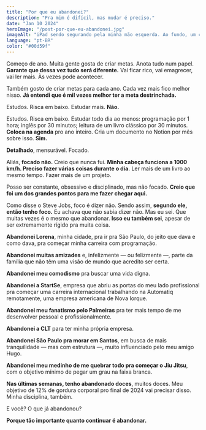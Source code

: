 ```yaml
---
title: "Por que eu abandonei?"
description: "Pra mim é difícil, mas mudar é preciso."
date: "Jan 10 2024"
heroImage: "/post-por-que-eu-abandonei.jpg"
imageAlt: "iPad sendo segurando pela minha mão esquerda. Ao fundo, um café em Lisboa, Portugal."
language: "pt-BR"
color: "#00d59f"
---
```


Começo de ano. Muita gente gosta de criar metas. Anota tudo num papel. **Garante que dessa vez tudo será diferente.** Vai ficar rico, vai emagrecer, vai ler mais. Às vezes pode acontecer.

Também gosto de criar metas para cada ano. Cada vez mais fico melhor nisso. **Já entendi que é mil vezes melhor ter a meta destrinchada.**

Estudos. Risca em baixo. Estudar mais. **Não.**

Estudos. Risca em baixo. Estudar todo dia ao menos: programação por 1 hora; inglês por 30 minutos; leitura de um livro clássico por 30 minutos. **Coloca na agenda** pro ano inteiro. Cria um documento no Notion por mês sobre isso. **Sim.**

**Detalhado**, mensurável. Focado.

Aliás, **focado não.** Creio que nunca fui. **Minha cabeça funciona a 1000 km/h. Preciso fazer várias coisas durante o dia.** Ler mais de um livro ao mesmo tempo. Fazer mais de um projeto.

Posso ser constante, obsessivo e disciplinado, mas não focado. **Creio que foi um dos grandes pontos para me fazer chegar aqui.**

Como disse o Steve Jobs, foco é dizer não. Sendo assim, **segundo ele, então tenho foco.** Eu achava que não sabia dizer não. Mas eu sei. Que muitas vezes é o mesmo que abandonar. **Isso eu também sei**, apesar de ser extremamente rígido pra muita coisa.

**Abandonei Lorena**, minha cidade, pra ir pra São Paulo, do jeito que dava e como dava, pra começar minha carreira com programação.

**Abandonei muitas amizades** e, infelizmente — ou felizmente —, parte da família que não têm uma visão de mundo que acredito ser certa.

**Abandonei meu comodismo** pra buscar uma vida digna.

**Abandonei a StartSe**, empresa que abriu as portas do meu lado profissional pra começar uma carreira internacional trabalhando na Automatiq remotamente, uma empresa americana de Nova Iorque.

**Abandonei meu fanatismo pelo Palmeiras** pra ter mais tempo de me desenvolver pessoal e profissionalmente.

**Abandonei a CLT** para ter minha própria empresa.

**Abandonei São Paulo pra morar em Santos**, em busca de mais tranquilidade — mas com estrutura —, muito influenciado pelo meu amigo Hugo.

**Abandonei meu medinho de me quebrar todo pra começar o Jiu Jitsu**, com o objetivo mínimo de pegar um grau na faixa branca.

**Nas últimas semanas, tenho abandonado doces**, muitos doces. Meu objetivo de 12% de gordura corporal pro final de 2024 vai precisar disso. Minha disciplina, também.

E você? O que já abandonou?

**Porque tão importante quanto continuar é abandonar.**
